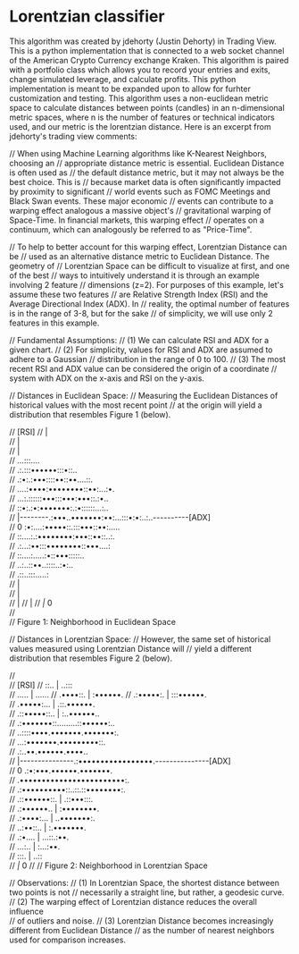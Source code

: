 # Lorentzian classifier
This algorithm was created by jdehorty (Justin Dehorty) in Trading View. This is a python implementation that is connected to a web socket channel of the American Crypto Currency exchange Kraken. This algorithm is paired with a portfolio class which allows you to record your entries and exits, change simulated leverage, and calculate profits. This python implementation is meant to be expanded upon to allow for furhter customization and testing. This algorithm uses a non-euclidean metric space to calculate distances between points (candles) in an n-dimensional metric spaces, where n is the number of features or technical indicators used, and our metric is the lorentzian distance. Here is an excerpt from jdehorty's trading view comments:

// When using Machine Learning algorithms like K-Nearest Neighbors, choosing an
// appropriate distance metric is essential. Euclidean Distance is often used as
// the default distance metric, but it may not always be the best choice. This is
// because market data is often significantly impacted by proximity to significant
// world events such as FOMC Meetings and Black Swan events. These major economic
// events can contribute to a warping effect analogous a massive object's 
// gravitational warping of Space-Time. In financial markets, this warping effect 
// operates on a continuum, which can analogously be referred to as "Price-Time".


// To help to better account for this warping effect, Lorentzian Distance can be
// used as an alternative distance metric to Euclidean Distance. The geometry of
// Lorentzian Space can be difficult to visualize at first, and one of the best
// ways to intuitively understand it is through an example involving 2 feature
// dimensions (z=2). For purposes of this example, let's assume these two features
// are Relative Strength Index (RSI) and the Average Directional Index (ADX). In
// reality, the optimal number of features is in the range of 3-8, but for the sake
// of simplicity, we will use only 2 features in this example.

// Fundamental Assumptions:
// (1) We can calculate RSI and ADX for a given chart.
// (2) For simplicity, values for RSI and ADX are assumed to adhere to a Gaussian 
//     distribution in the range of 0 to 100.
// (3) The most recent RSI and ADX value can be considered the origin of a coordinate 
//     system with ADX on the x-axis and RSI on the y-axis.

// Distances in Euclidean Space:
// Measuring the Euclidean Distances of historical values with the most recent point
// at the origin will yield a distribution that resembles Figure 1 (below).

//                        [RSI]
//                          |                      
//                          |                   
//                          |                 
//                      ...:::....              
//                .:.:::••••••:::•::..             
//              .:•:.:•••::::••::••....::.            
//             ....:••••:••••••••::••:...:•.          
//            ...:.::::::•••:::•••:•••::.:•..          
//            ::•:.:•:•••••••:.:•::::::...:..         
//  |--------.:•••..•••••••:••:...:::•:•:..:..----------[ADX]    
//  0        :•:....:•••••::.:::•••::••:.....            
//           ::....:.:••••••••:•••::••::..:.          
//            .:...:••:::••••••••::•••....:          
//              ::....:.....:•::•••:::::..             
//                ..:..::••..::::..:•:..              
//                    .::..:::.....:                
//                          |            
//                          |                   
//                          |
//                          |
//                         _|_ 0        
//                          
//        Figure 1: Neighborhood in Euclidean Space

// Distances in Lorentzian Space:
// However, the same set of historical values measured using Lorentzian Distance will 
// yield a different distribution that resembles Figure 2 (below).

//                         
//                         [RSI] 
//  ::..                     |                    ..:::  
//   .....                   |                  ......
//    .••••::.               |               :••••••. 
//     .:•••••:.             |            :::••••••.  
//       .•••••:...          |         .::.••••••.    
//         .::•••••::..      |       :..••••••..      
//            .:•••••••::.........::••••••:..         
//              ..::::••••.•••••••.•••••••:.            
//                ...:•••••••.•••••••••::.              
//                  .:..••.••••••.••••..                
//  |---------------.:•••••••••••••••••.---------------[ADX]          
//  0             .:•:•••.••••••.•••••••.                
//              .••••••••••••••••••••••••:.            
//            .:••••••••••::..::.::••••••••:.          
//          .::••••••::.     |       .::•••:::.       
//         .:••••••..        |          :••••••••.     
//       .:••••:...          |           ..•••••••:.   
//     ..:••::..             |              :.•••••••.   
//    .:•....                |               ...::.:••.  
//   ...:..                  |                   :...:••.     
//  :::.                     |                       ..::  
//                          _|_ 0
//
//       Figure 2: Neighborhood in Lorentzian Space 


// Observations:
// (1) In Lorentzian Space, the shortest distance between two points is not 
//     necessarily a straight line, but rather, a geodesic curve.
// (2) The warping effect of Lorentzian distance reduces the overall influence  
//     of outliers and noise.
// (3) Lorentzian Distance becomes increasingly different from Euclidean Distance 
//     as the number of nearest neighbors used for comparison increases.

